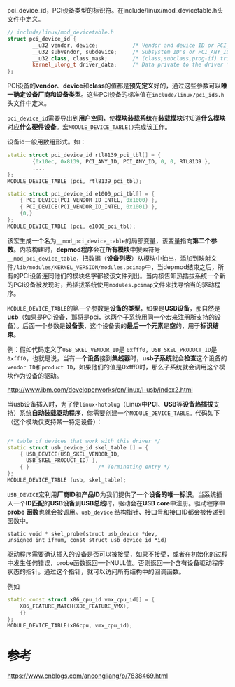 
pci_device_id，PCI设备类型的标识符。在include/linux/mod_devicetable.h头文件中定义。

```cpp
// include/linux/mod_devicetable.h
struct pci_device_id {
        __u32 vendor, device;           /* Vendor and device ID or PCI_ANY_ID*/
        __u32 subvendor, subdevice;     /* Subsystem ID's or PCI_ANY_ID */
        __u32 class, class_mask;        /* (class,subclass,prog-if) triplet */
        kernel_ulong_t driver_data;     /* Data private to the driver */
};
```

PCI设备的**vendor**、**device**和**class**的值都是**预先定义**好的，通过这些参数可以**唯一确定设备厂商和设备类型**。这些PCI设备的标准值在`include/linux/pci_ids.h`头文件中定义。

`pci_device_id`需要导出到**用户空间**，使**模块装载系统**在**装载模块**时知道**什么模块**对应**什么硬件设备**。宏`MODULE_DEVICE_TABLE()`完成该工作。

设备id一般用数组形式。如：

```cpp
static struct pci_device_id rtl8139_pci_tbl[] = {
        {0x10ec, 0x8139, PCI_ANY_ID, PCI_ANY_ID, 0, 0, RTL8139 },
        ....
};
MODULE_DEVICE_TABLE (pci, rtl8139_pci_tbl);

static struct pci_device_id e1000_pci_tbl[] = {
    { PCI_DEVICE(PCI_VENDOR_ID_INTEL, 0x1000) },
    { PCI_DEVICE(PCI_VENDOR_ID_INTEL, 0x1001) },
    {0,}
};
MODULE_DEVICE_TABLE (pci, e1000_pci_tbl); 
```

该宏生成一个名为`__mod_pci_device_table`的局部变量，该变量指向**第二个参数**。内核构建时，**depmod程序**会在**所有模块**中搜索符号`__mod_pci_device_table`，把数据（**设备列表**）从模块中抽出，添加到映射文件`/lib/modules/KERNEL_VERSION/modules.pcimap`中，当depmod结束之后，所有的PCI设备连同他们的模块名字都被该文件列出。当内核告知热插拔系统一个新的PCI设备被发现时，热插拔系统使用`modules.pcimap`文件来找寻恰当的驱动程序。

`MODULE_DEVICE_TABLE`的第一个参数是**设备的类型**，如果是**USB设备**，那自然是**usb**（如果是PCI设备，那将是pci，这两个子系统用同一个宏来注册所支持的设备）。后面一个参数是**设备表**，这个设备表的**最后一个元素**是**空**的，用于**标识结束**。

例：假如代码定义了`USB_SKEL_VENDOR_ID`是 `0xfff0`，`USB_SKEL_PRODUCT_ID`是`0xfff0`，也就是说，当有**一个设备**接到**集线器**时，**usb子系统**就会**检查**这个设备的 `vendor ID`和`product ID`，如果他们的值是0xfff0时，那么子系统就会调用这个模块作为设备的驱动。

http://www.ibm.com/developerworks/cn/linux/l-usb/index2.html

当usb设备插入时，为了使`linux-hotplug`（Linux中**PCI**、**USB**等**设备热插拔**支持）系统**自动装载驱动程序**，你需要创建一个`MODULE_DEVICE_TABLE`。代码如下（这个模块仅支持某一特定设备）：

```cpp

/* table of devices that work with this driver */
static struct usb_device_id skel_table [] = {
    { USB_DEVICE(USB_SKEL_VENDOR_ID,
      USB_SKEL_PRODUCT_ID) },
    { }                      /* Terminating entry */
};
MODULE_DEVICE_TABLE (usb, skel_table);
```

`USB_DEVICE`宏利用**厂商ID**和**产品ID**为我们提供了一个**设备的唯一标识**。当系统插入一个**ID匹配**的**USB设备**到**USB总线**时，驱动会在**USB core**中注册。驱动程序中**probe 函数**也就会被调用。`usb_device` 结构指针、接口号和接口ID都会被传递到函数中。

```
static void * skel_probe(struct usb_device *dev,
unsigned int ifnum, const struct usb_device_id *id)
```

驱动程序需要确认插入的设备是否可以被接受，如果不接受，或者在初始化的过程中发生任何错误，probe函数返回一个NULL值。否则返回一个含有设备驱动程序状态的指针。通过这个指针，就可以访问所有结构中的回调函数。


例如

```cpp
static const struct x86_cpu_id vmx_cpu_id[] = {
    X86_FEATURE_MATCH(X86_FEATURE_VMX),
    {}
};
MODULE_DEVICE_TABLE(x86cpu, vmx_cpu_id);
```


# 参考

https://www.cnblogs.com/ancongliang/p/7838469.html